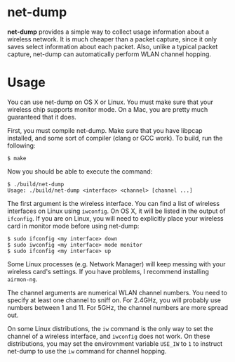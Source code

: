# net-dump

**net-dump** provides a simple way to collect usage information about a wireless network. It is much cheaper than a packet capture, since it only saves select information about each packet. Also, unlike a typical packet capture, net-dump can automatically perform WLAN channel hopping.

# Usage

You can use net-dump on OS X or Linux. You must make sure that your wireless chip supports monitor mode. On a Mac, you are pretty much guaranteed that it does.

First, you must compile net-dump. Make sure that you have libpcap installed, and some sort of compiler (clang or GCC work). To build, run the following:

    $ make

Now you should be able to execute the command:

    $ ./build/net-dump
    Usage: ./build/net-dump <interface> <channel> [channel ...]

The first argument is the wireless interface. You can find a list of wireless interfaces on Linux using `iwconfig`. On OS X, it will be listed in the output of `ifconfig`. If you are on Linux, you will need to explicitly place your wireless card in monitor mode before using net-dump:

    $ sudo ifconfig <my interface> down
    $ sudo iwconfig <my interface> mode monitor
    $ sudo ifconfig <my interface> up

Some Linux processes (e.g. Network Manager) will keep messing with your wireless card's settings. If you have problems, I recommend installing `airmon-ng`.

The channel arguments are numerical WLAN channel numbers. You need to specify at least one channel to sniff on. For 2.4GHz, you will probably use numbers between 1 and 11. For 5GHz, the channel numbers are more spread out.

On some Linux distributions, the `iw` command is the only way to set the channel of a wireless interface, and `iwconfig` does not work. On these distributions, you may set the envirovnment variable `USE_IW` to `1` to instruct net-dump to use the `iw` command for channel hopping.

